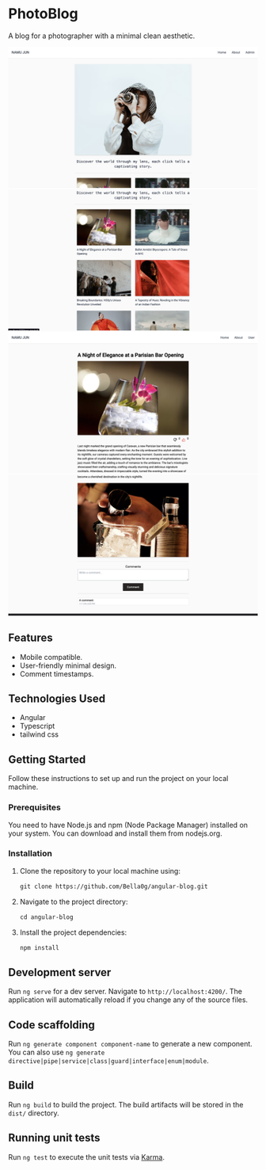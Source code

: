 # PhotoBlog

A blog for a photographer with a minimal clean aesthetic.

![Alt text](/assets/home-page.png)
![Alt text](/assets/home-page-2.png)
![Alt text](/assets/post.png)
![Alt text](/assets/post-2.png)

## Features
- Mobile compatible.
- User-friendly minimal design.
- Comment timestamps.

## Technologies Used
- Angular
- Typescript
- tailwind css

## Getting Started
Follow these instructions to set up and run the project on your local machine.

### Prerequisites
You need to have Node.js and npm (Node Package Manager) installed on your system. You can download and install them from nodejs.org.

### Installation
1. Clone the repository to your local machine using:
    ```html
    git clone https://github.com/Bella0g/angular-blog.git
    
2. Navigate to the project directory:
    ```html
   cd angular-blog
    
3. Install the project dependencies:
    ```html
   npm install


## Development server

Run `ng serve` for a dev server. Navigate to `http://localhost:4200/`. The application will automatically reload if you change any of the source files.

## Code scaffolding

Run `ng generate component component-name` to generate a new component. You can also use `ng generate directive|pipe|service|class|guard|interface|enum|module`.

## Build

Run `ng build` to build the project. The build artifacts will be stored in the `dist/` directory.

## Running unit tests

Run `ng test` to execute the unit tests via [Karma](https://karma-runner.github.io).


